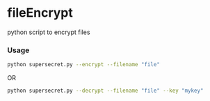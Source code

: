 # fileEncrypt
python script to encrypt files

### Usage

```bash
python supersecret.py --encrypt --filename "file"
```

OR

```bash
python supersecret.py --decrypt --filename "file" --key "mykey"
```
